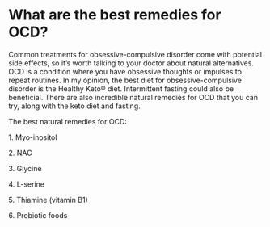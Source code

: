 # What are the best remedies for OCD?

Common treatments for obsessive-compulsive disorder come with potential side effects, so it’s worth talking to your doctor about natural alternatives. OCD is a condition where you have obsessive thoughts or impulses to repeat routines. In my opinion, the best diet for obsessive-compulsive disorder is the Healthy Keto® diet. Intermittent fasting could also be beneficial. There are also incredible natural remedies for OCD that you can try, along with the keto diet and fasting.

The best natural remedies for OCD:

1\. Myo-inositol

2\. NAC

3\. Glycine

4\. L-serine

5\. Thiamine (vitamin B1)

6\. Probiotic foods